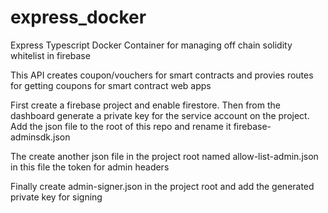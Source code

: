 # express_docker
Express Typescript Docker Container for managing off chain solidity whitelist in firebase

This API creates coupon/vouchers for smart contracts and provies routes for getting coupons for smart contract web apps

First create a firebase project and enable firestore. Then from the dashboard generate a private key for the service account on the project. Add the json file to the root of this repo and rename it firebase-adminsdk.json

The create another json file in the project root named allow-list-admin.json in this file the token for admin headers

Finally create admin-signer.json in the project root and add the generated private key for signing



